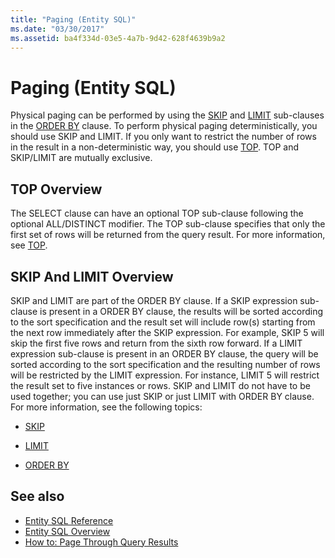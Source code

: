 ```yaml
---
title: "Paging (Entity SQL)"
ms.date: "03/30/2017"
ms.assetid: ba4f334d-03e5-4a7b-9d42-628f4639b9a2
---
```

# Paging (Entity SQL)
Physical paging can be performed by using the [SKIP](skip-entity-sql.md) and [LIMIT](limit-entity-sql.md) sub-clauses in the [ORDER BY](order-by-entity-sql.md) clause. To perform physical paging deterministically, you should use SKIP and LIMIT. If you only want to restrict the number of rows in the result in a non-deterministic way, you should use [TOP](top-entity-sql.md). TOP and SKIP/LIMIT are mutually exclusive.  
  
## TOP Overview  
 The SELECT clause can have an optional TOP sub-clause following the optional ALL/DISTINCT modifier. The TOP sub-clause specifies that only the first set of rows will be returned from the query result. For more information, see [TOP](top-entity-sql.md).  
  
## SKIP And LIMIT Overview  
 SKIP and LIMIT are part of the ORDER BY clause. If a SKIP expression sub-clause is present in a ORDER BY clause, the results will be sorted according to the sort specification and the result set will include row(s) starting from the next row immediately after the SKIP expression. For example, SKIP 5 will skip the first five rows and return from the sixth row forward. If a LIMIT expression sub-clause is present in an ORDER BY clause, the query will be sorted according to the sort specification and the resulting number of rows will be restricted by the LIMIT expression. For instance, LIMIT 5 will restrict the result set to five instances or rows. SKIP and LIMIT do not have to be used together; you can use just SKIP or just LIMIT with ORDER BY clause. For more information, see the following topics:  
  
- [SKIP](skip-entity-sql.md)  
  
- [LIMIT](limit-entity-sql.md)  
  
- [ORDER BY](order-by-entity-sql.md)  
  
## See also

- [Entity SQL Reference](entity-sql-reference.md)
- [Entity SQL Overview](entity-sql-overview.md)
- [How to: Page Through Query Results](/previous-versions/dotnet/netframework-4.0/bb738702(v=vs.100))
